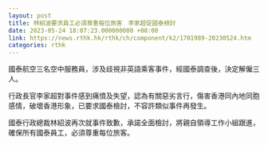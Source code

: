 ```yaml
---
layout: post
title: 林紹波要求員工必須尊重每位旅客　李家超促國泰檢討
date: 2023-05-24 18:07:23.000000000 +08:00
link: https://news.rthk.hk/rthk/ch/component/k2/1701989-20230524.htm
categories: rthk
---
```


國泰航空三名空中服務員，涉及歧視非英語乘客事件，經國泰調查後，決定解僱三人。

行政長官李家超對事件感到痛憤及失望，認為有關惡劣言行，傷害香港同內地同胞感情，破壞香港形象，已要求國泰檢討，不容許類似事件再發生。

國泰行政總裁林紹波再次就事件致歉，承諾全面檢討，將親自領導工作小組跟進，確保所有國泰員工，必須尊重每位旅客。
